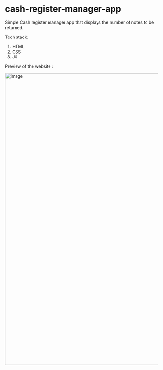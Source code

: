 # cash-register-manager-app
Simple Cash register manager app that displays the number of notes to be returned.

Tech stack:
1. HTML
2. CSS
3. JS

Preview of the website :

<img width="959" alt="image" src="https://github.com/MohdFaizan097/cash-register-manager-app/assets/144053005/28595a56-d26f-4d1f-b51c-84cb358c4002">
